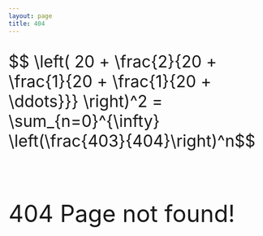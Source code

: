```yaml
---
layout: page
title: 404
---
```


<p style="font-size:32px">
$$ \left( 20 + \frac{2}{20 + \frac{1}{20 + \frac{1}{20 + \ddots}}} \right)^2 = \sum_{n=0}^{\infty} \left(\frac{403}{404}\right)^n$$
</p>

<br>
<p style="font-size:46px">
404 Page not found!
</p>

<script src="https://cdn.mathjax.org/mathjax/latest/MathJax.js?config=TeX-AMS-MML_HTMLorMML" type="text/javascript"></script>
